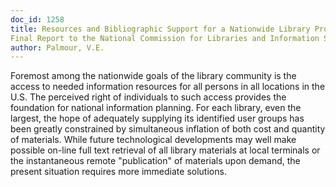 ```yaml
---
doc_id: 1258
title: Resources and Bibliographic Support for a Nationwide Library Program
Final Report to the National Commission for Libraries and Information Science
author: Palmour, V.E.
---
```


Foremost among the nationwide goals of the library
community is the access to needed information resources for all
persons in all locations in the U.S.  The perceived right of
individuals to such access provides the foundation for national
information planning.
    For each library, even the largest, the hope of adequately
supplying its identified user groups has been greatly constrained
by simultaneous inflation of both cost and quantity of materials.
While future technological developments may well make possible
on-line full text retrieval of all library materials at local
terminals or the instantaneous remote "publication" of materials
upon demand, the present situation requires more immediate
solutions.